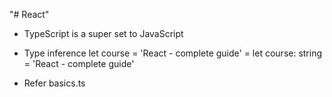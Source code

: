 "# React"

- TypeScript is a super set to JavaScript

- Type inference
  let course = 'React - complete guide' = let course: string = 'React - complete guide'

- Refer basics.ts
